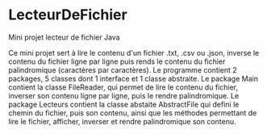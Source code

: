 # LecteurDeFichier
Mini projet lecteur de fichier Java

Ce mini projet sert à lire le contenu d'un fichier .txt, .csv ou .json, inverse le contenu du fichier ligne par ligne puis rends le contenu du fichier palindromique (caractères par caractères).
Le programme contient 2 packages, 5 classes dont 1 interface et 1 classe abstraite.
Le package Main contient la classe FileReader, qui permet de lire le contenu du fichier, inverser son contenu ligne par ligne, puis le rendre palindromique.
Le package Lecteurs contient la classe abstaite AbstractFile qui defini le chemin du fichier, puis son contenu, ainsi que les méthodes permettant de lire le fichier, afficher, inverser et rendre palindromique son contenu.
